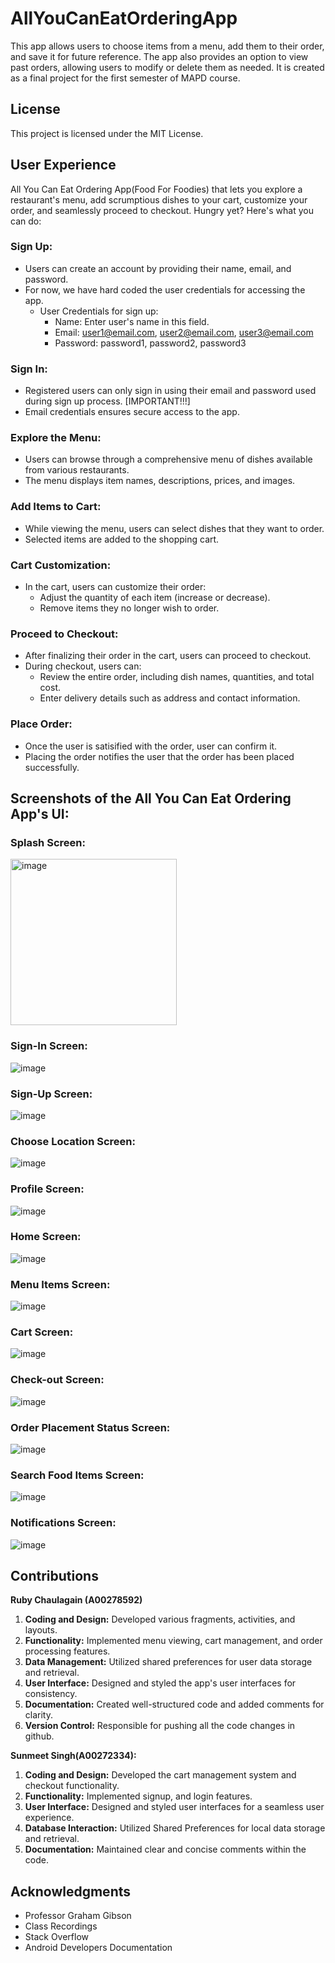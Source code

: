# AllYouCanEatOrderingApp
This app allows users to choose items from a menu, add them to their order, and save it for future reference. The app also provides an option to view past orders, allowing users to modify or delete them as needed. It is created as a final project for the first semester of MAPD course.

## License
This project is licensed under the MIT License.

## User Experience
All You Can Eat Ordering App(Food For Foodies) that lets you explore a restaurant's menu, add scrumptious dishes to your cart, customize your order, and seamlessly proceed to checkout. Hungry yet? Here's what you can do:

### Sign Up:
* Users can create an account by providing their name, email, and password.
* For now, we have hard coded the user credentials for accessing the app.
  * User Credentials for sign up:
    - Name: Enter user's name in this field.
    - Email: user1@email.com, user2@email.com, user3@email.com
    - Password: password1, password2, password3

### Sign In:
* Registered users can only sign in using their email and password used during sign up process. [IMPORTANT!!!]
* Email credentials ensures secure access to the app.

### Explore the Menu: 
* Users can browse through a comprehensive menu of dishes available from various restaurants.
* The menu displays item names, descriptions, prices, and images.

### Add Items to Cart:
* While viewing the menu, users can select dishes that they want to order.
* Selected items are added to the shopping cart.

### Cart Customization:
* In the cart, users can customize their order:
   - Adjust the quantity of each item (increase or decrease).
   - Remove items they no longer wish to order.

### Proceed to Checkout:
* After finalizing their order in the cart, users can proceed to checkout.
* During checkout, users can:
    - Review the entire order, including dish names, quantities, and total cost.
    - Enter delivery details such as address and contact information.

### Place Order:
* Once the user is satisified with the order, user can confirm it.
* Placing the order notifies the user that the order has been placed successfully.

## Screenshots of the All You Can Eat Ordering App's UI:

### Splash Screen:
<img width="266" alt="image" src="https://github.com/rubyiscoding/AllYouCanEatOrderingApp/assets/74127503/f9c3976b-9a15-4858-b6d9-1e47dbdd199d">

### Sign-In Screen:
![image](https://github.com/rubyiscoding/AllYouCanEatOrderingApp/assets/74127503/44d58eb3-c4ee-4cfb-bda2-15b65a0b4f39)

### Sign-Up Screen:
![image](https://github.com/rubyiscoding/AllYouCanEatOrderingApp/assets/74127503/c3a7d156-be85-4290-8500-648577c1fc02)

### Choose Location Screen:
![image](https://github.com/rubyiscoding/AllYouCanEatOrderingApp/assets/74127503/a54a8965-98ce-4ea7-969d-fcdabe9872a4)

### Profile Screen:
![image](https://github.com/rubyiscoding/AllYouCanEatOrderingApp/assets/74127503/26b90811-7f78-4c55-8964-7296e43b6448)

### Home Screen:
![image](https://github.com/rubyiscoding/AllYouCanEatOrderingApp/assets/74127503/08a1fbb2-d80a-4d7d-9224-3fef0f77fd24)

### Menu Items Screen:
![image](https://github.com/rubyiscoding/AllYouCanEatOrderingApp/assets/74127503/cf2e3cfb-331f-4c23-9014-82fde43e2c96)

### Cart Screen:
![image](https://github.com/rubyiscoding/AllYouCanEatOrderingApp/assets/74127503/a7dceec8-fcad-4e24-8a5b-51bf30172038)

### Check-out Screen:
![image](https://github.com/rubyiscoding/AllYouCanEatOrderingApp/assets/74127503/c4b4cbb3-01b2-4e69-b01c-2537807cc7d2)

### Order Placement Status Screen:
![image](https://github.com/rubyiscoding/AllYouCanEatOrderingApp/assets/74127503/2965176a-a21e-40a6-a376-6f3a3b63fdb0)

### Search Food Items Screen:
![image](https://github.com/rubyiscoding/AllYouCanEatOrderingApp/assets/74127503/03adea63-fdae-4456-88f8-05bc7b134266)

### Notifications Screen:
![image](https://github.com/rubyiscoding/AllYouCanEatOrderingApp/assets/74127503/ccc8461f-f3a6-4019-9516-779154588411)

## Contributions
**Ruby Chaulagain (A00278592)**

1. **Coding and Design:** Developed various fragments, activities, and layouts.
2. **Functionality:** Implemented menu viewing, cart management, and order processing features.
3. **Data Management:** Utilized shared preferences for user data storage and retrieval.
4. **User Interface:** Designed and styled the app's user interfaces for consistency.
5. **Documentation:** Created well-structured code and added comments for clarity.
6. **Version Control:** Responsible for pushing all the code changes in github. 

**Sunmeet Singh(A00272334):**

1. **Coding and Design:** Developed the cart management system and checkout functionality.
2. **Functionality:** Implemented signup, and login features.
3. **User Interface:** Designed and styled user interfaces for a seamless user experience.
4. **Database Interaction:** Utilized Shared Preferences for local data storage and retrieval.
5. **Documentation:** Maintained clear and concise comments within the code.


## Acknowledgments

* Professor Graham Gibson
* Class Recordings
* Stack Overflow
* Android Developers Documentation
